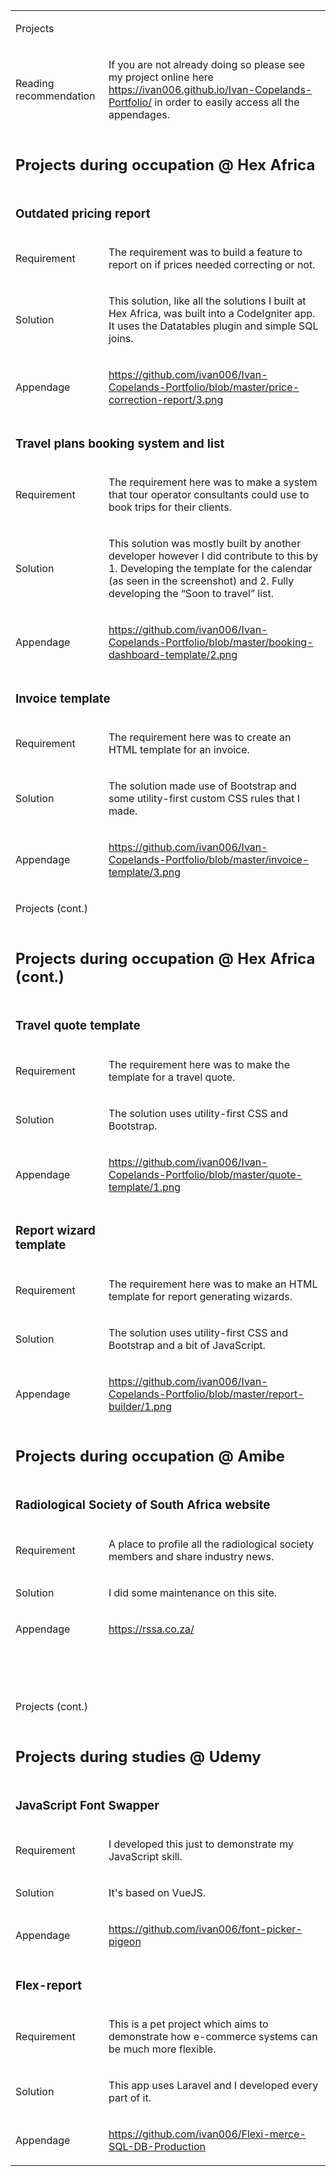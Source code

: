 <table>
<tbody>
<tr>
<td colspan="2">
<p>Projects</p>
</td>
</tr>
<tr>
<td>
<p>Reading recommendation</p>
</td>
<td>
<p>If you are not already doing so please see my project online here <a href="https://ivan006.github.io/Ivan-Copelands-Portfolio/">https://ivan006.github.io/Ivan-Copelands-Portfolio/</a> in order to easily access all the appendages.</p>
</td>
</tr>
<tr>
<td colspan="2">
<h2>Projects during occupation @ Hex Africa</h2>
</td>
</tr>
<tr>
<td colspan="2">
<h3>Outdated pricing report</h3>
</td>
</tr>
<tr>
<td>
<p>Requirement</p>
</td>
<td>
<p>The requirement was to build a feature to report on if prices needed correcting or not.</p>
</td>
</tr>
<tr>
<td>
<p>Solution</p>
</td>
<td>
<p>This solution, like all the solutions I built at Hex Africa, was built into a CodeIgniter app. It uses the Datatables plugin and simple SQL joins.</p>
</td>
</tr>
<tr>
<td>
<p>Appendage</p>
</td>
<td>
<p><a href="https://github.com/ivan006/Ivan-Copelands-Portfolio/blob/master/price-correction-report/3.png">https://github.com/ivan006/Ivan-Copelands-Portfolio/blob/master/price-correction-report/3.png</a>&nbsp;</p>
</td>
</tr>
<tr>
<td colspan="2">
<h3>Travel plans booking system and list</h3>
</td>
</tr>
<tr>
<td>
<p>Requirement</p>
</td>
<td>
<p>The requirement here was to make a system that tour operator consultants could use to book trips for their clients.</p>
</td>
</tr>
<tr>
<td>
<p>Solution</p>
</td>
<td>
<p>This solution was mostly built by another developer however I did contribute to this by 1. Developing the template for the calendar (as seen in the screenshot) and 2. Fully developing the &ldquo;Soon to travel&rdquo; list.</p>
</td>
</tr>
<tr>
<td>
<p>Appendage</p>
</td>
<td>
<p><a href="https://github.com/ivan006/Ivan-Copelands-Portfolio/blob/master/booking-dashboard-template/2.png">https://github.com/ivan006/Ivan-Copelands-Portfolio/blob/master/booking-dashboard-template/2.png</a>&nbsp;</p>
</td>
</tr>
<tr>
<td colspan="2">
<h3>Invoice template</h3>
</td>
</tr>
<tr>
<td>
<p>Requirement</p>
</td>
<td>
<p>The requirement here was to create an HTML template for an invoice.</p>
</td>
</tr>
<tr>
<td>
<p>Solution</p>
</td>
<td>
<p>The solution made use of Bootstrap and some utility-first custom CSS rules that I made.</p>
</td>
</tr>
<tr>
<td>
<p>Appendage</p>
</td>
<td>
<p><a href="https://github.com/ivan006/Ivan-Copelands-Portfolio/blob/master/invoice-template/3.png">https://github.com/ivan006/Ivan-Copelands-Portfolio/blob/master/invoice-template/3.png</a>&nbsp;</p>
</td>
</tr>
<tr>
<td colspan="2">
<p>Projects (cont.)</p>
</td>
</tr>
<tr>
<td colspan="2">
<h2>Projects during occupation @ Hex Africa (cont.)</h2>
</td>
</tr>
<tr>
<td colspan="2">
<h3>Travel quote template</h3>
</td>
</tr>
<tr>
<td>
<p>Requirement</p>
</td>
<td>
<p>The requirement here was to make the template for a travel quote.</p>
</td>
</tr>
<tr>
<td>
<p>Solution</p>
</td>
<td>
<p>The solution uses utility-first CSS and Bootstrap.</p>
</td>
</tr>
<tr>
<td>
<p>Appendage</p>
</td>
<td>
<p><a href="https://github.com/ivan006/Ivan-Copelands-Portfolio/blob/master/quote-template/1.png">https://github.com/ivan006/Ivan-Copelands-Portfolio/blob/master/quote-template/1.png</a>&nbsp;</p>
</td>
</tr>
<tr>
<td>
<h3>Report wizard template</h3>
</td>
<td>&nbsp;</td>
</tr>
<tr>
<td>
<p>Requirement</p>
</td>
<td>
<p>The requirement here was to make an HTML template for report generating wizards.</p>
</td>
</tr>
<tr>
<td>
<p>Solution</p>
</td>
<td>
<p>The solution uses utility-first CSS and Bootstrap and a bit of JavaScript.</p>
</td>
</tr>
<tr>
<td>
<p>Appendage</p>
</td>
<td>
<p><a href="https://github.com/ivan006/Ivan-Copelands-Portfolio/blob/master/report-builder/1.png">https://github.com/ivan006/Ivan-Copelands-Portfolio/blob/master/report-builder/1.png</a>&nbsp;</p>
</td>
</tr>
<tr>
<td colspan="2">
<h2>Projects during occupation @ Amibe</h2>
</td>
</tr>
<tr>
<td colspan="2">
<h3>Radiological Society of South Africa website</h3>
</td>
</tr>
<tr>
<td>
<p>Requirement</p>
</td>
<td>
<p>A place to profile all the radiological society members and share industry news.</p>
</td>
</tr>
<tr>
<td>
<p>Solution</p>
</td>
<td>
<p>I did some maintenance on this site.</p>
</td>
</tr>
<tr>
<td>
<p>Appendage</p>
</td>
<td>
<p><a href="https://rssa.co.za/">https://rssa.co.za/</a>&nbsp;</p>
</td>
</tr>
<tr>
<td><br /><br /><br /></td>
<td>&nbsp;</td>
</tr>
<tr>
<td colspan="2">
<p>Projects (cont.)</p>
</td>
</tr>
<tr>
<td colspan="2">
<h2>Projects during studies @ Udemy</h2>
</td>
</tr>
<tr>
<td colspan="2">
<h3>JavaScript Font Swapper</h3>
</td>
</tr>
<tr>
<td>
<p>Requirement</p>
</td>
<td>
<p>I developed this just to demonstrate my JavaScript skill.</p>
</td>
</tr>
<tr>
<td>
<p>Solution</p>
</td>
<td>
<p>It's based on VueJS.</p>
</td>
</tr>
<tr>
<td>
<p>Appendage</p>
</td>
<td>
<p><a href="https://github.com/ivan006/font-picker-pigeon">https://github.com/ivan006/font-picker-pigeon</a>&nbsp;</p>
</td>
</tr>
<tr>
<td colspan="2">
<h3>Flex-report</h3>
</td>
</tr>
<tr>
<td>
<p>Requirement</p>
</td>
<td>
<p>This is a pet project which aims to demonstrate how e-commerce systems can be much more flexible.</p>
</td>
</tr>
<tr>
<td>
<p>Solution</p>
</td>
<td>
<p>This app uses Laravel and I developed every part of it.</p>
</td>
</tr>
<tr>
<td>
<p>Appendage</p>
</td>
<td>
<p><a href="https://github.com/ivan006/Flexi-merce-SQL-DB-Production">https://github.com/ivan006/Flexi-merce-SQL-DB-Production</a>&nbsp;</p>
</td>
</tr>
</tbody>
</table>
<p>&nbsp;</p>
